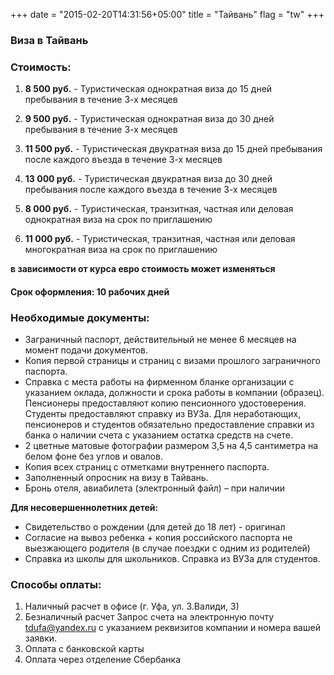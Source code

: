 +++
date = "2015-02-20T14:31:56+05:00"
title = "Тайвань"
flag = "tw"
+++
### Виза в Тайвань

### Стоимость: 

1) **8 500 руб.**  - Туристическая однократная виза до 15 дней пребывания в течение 3-х месяцев

2) **9 500 руб.** - Туристическая однократная виза до 30 дней пребывания в течение 3-х месяцев

3) **11 500 руб.** - Туристическая двукратная виза до 15 дней пребывания после каждого въезда в течение 3-х месяцев

4) **13 000 руб.** - Туристическая двукратная виза до 30 дней пребывания после каждого въезда в течение 3-х месяцев

5) **8 000 руб.**  - Туристическая, транзитная, частная или деловая однократная виза на срок по приглашению

6) **11 000 руб.** - Туристическая, транзитная, частная или деловая многократная виза на срок по приглашению

**в зависимости от курса евро стоимость может изменяться**

#### Срок оформления: 10 рабочих дней

### Необходимые документы:

* Заграничный паспорт, действительный не менее 6 месяцев на момент подачи документов.
* Копия первой страницы и страниц с визами прошлого заграничного паспорта.
* Справка с места работы на фирменном бланке организации с указанием оклада, должности и срока работы в компании (образец). Пенсионеры предоставляют копию пенсионного удостоверения. Студенты предоставляют справку из ВУЗа.
Для неработающих, пенсионеров и студентов обязательно предоставление справки из банка о наличии счета с указанием остатка средств на счете.
* 2 цветные матовые фотографии размером 3,5 на 4,5 сантиметра на белом фоне без углов и овалов.
* Копия всех страниц с отметками внутреннего паспорта.
* Заполненный опросник на визу в Тайвань.
* Бронь отеля, авиабилета (электронный файл) – при наличии


**Для несовершеннолетних детей:**

* Свидетельство о рождении (для детей до 18 лет) - оригинал
* Согласие на вывоз ребенка + копия российского паспорта не выезжающего родителя (в случае поездки с одним из родителей)
* Справка из школы для школьников. Справка из ВУЗа для студентов.


### Способы оплаты:

1. Наличный расчет в офисе (г. Уфа, ул. З.Валиди, 3)
2. Безналичный расчет
Запрос счета на электронную почту [tdufa@yandex.ru](mailto:tdufa@yandex.ru)  с указанием реквизитов компании и номера вашей заявки.
3. Оплата с банковской карты
4. Оплата через отделение Сбербанка
